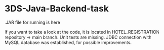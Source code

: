 # 3DS-Java-Backend-task
.JAR file for running is here

If you want to take a look at the code, it is located in HOTEL_REGISTRATION repository -> main branch.
Unit tests are missing.
JDBC connection with MySQL database was established, for possible improvements.
